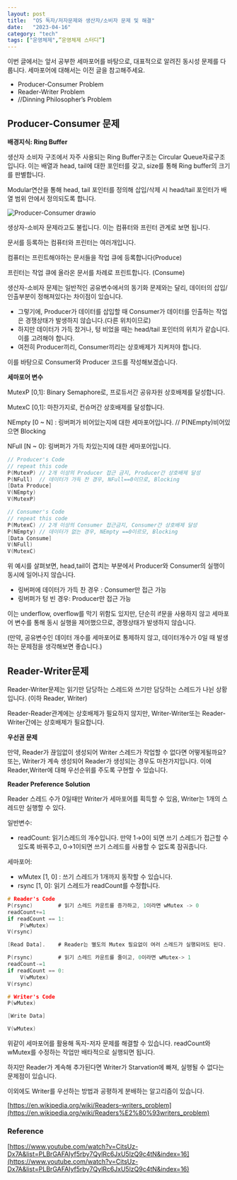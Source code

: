 ```yaml
---
layout: post
title:  "OS 독자/저자문제와 생산자/소비자 문제 및 해결"
date:   "2023-04-16"
category: "tech"
tags: ["운영체제",”운영체제 스터디”]
---
```


이번 글에서는 앞서 공부한 세마포어를 바탕으로, 대표적으로 알려진 동시성 문제를 다룹니다. 세마포어에 대해서는 이전 글을 참고해주세요.

- Producer-Consumer Problem
- Reader-Writer Problem
- //Dinning Philosopher’s Problem

## Producer-Consumer 문제

**배경지식: Ring Buffer**

생산자 소비자 구조에서 자주 사용되는 Ring Buffer구조는 Circular Queue자료구조입니다. 이는 배열과 head, tail에 대한 포인터를 갖고, size를 통해 Ring buffer의 크기를 판별합니다. 

Modular연산을 통해 head, tail 포인터를 정의해 삽입/삭제 시 head/tail 포인터가 배열 범위 안에서 정의되도록 합니다. 

![Producer-Consumer drawio](https://github.com/lee95292/lee95292.github.io/assets/30853787/05f2b93f-4e6b-48bf-aebe-123595689104)


생상자-소비자 문제라고도 불립니다. 이는 컴퓨터와 프린터 관계로 보면 됩니다.

문서를 등록하는 컴퓨터와 프린터는 여러개입니다.

컴퓨터는 프린트해야하는 문서들을 작업 큐에 등록합니다(Produce)

프린터는 작업 큐에 올라온 문서를 차례로 프린트합니다. (Consume)

생산자-소비자 문제는 일반적인 공유변수에서의 동기화 문제와는 달리, 데이터의 삽입/인출부분이 정해져있다는 차이점이 있습니다.

- 그렇기에, Producer가 데이터를 삽입할 때 Consumer가 데이터를 인출하는 작업은 경쟁상태가 발생하지 않습니다.(다른 위치이므로)
- 하지만 데이터가 가득 찼거나, 텅 비었을 때는 head/tail 포인터의 위치가 같습니다. 이를 고려해야 합니다.
- 여전히 Producer끼리, Consumer끼리는 상호배제가 지켜저야 합니다.

이를 바탕으로 Consumer와 Producer 코드를 작성해보겠습니다. 

**세마포어 변수**

MutexP [0,1]: Binary Semaphore로, 프로듀서간 공유자원 상호배제를 달성합니다.

MutexC [0,1]: 마찬가지로, 컨슈머간 상호배제를 달성합니다. 

NEmpty  [0 ~ N] : 링버퍼가 비어있는지에 대한 세마포어입니다.  // P(NEmpty)비어있으면 Blocking

NFull [N ~ 0]: 링버퍼가 가득 차있는지에 대한 세마포어입니다.

```c
// Producer's Code
// repeat this code
P(MutexP) // 2개 이상의 Producer 접근 금지, Producer간 상호배제 달성
P(NFull)  // 데이터가 가득 찬 경우, NFull==0이므로, Blocking
[Data Produce]
V(NEmpty)
V(MutexP)
```

```c
// Consumer's Code
// repeat this code
P(MutexC) // 2개 이상의 Consumer 접근금지, Consumer간 상호배제 달성
P(NEmpty) // 데이터가 없는 경우, NEmpty ==0이르모, Blocking
[Data Consume]
V(NFull)
V(MutexC)
```

위 예시를 살펴보면, head,tail이 겹치는 부분에서 Producer와 Consumer의 실행이 동시에 일어나지 않습니다. 

- 링버퍼에 데이터가 가득 찬 경우 : Consumer만 접근 가능
- 링버퍼가 텅 빈 경우: Producer만 접근 가능

이는 underflow, overflow를 막기 위함도 있지만, 단순히 if문을 사용하지 않고 세마포어 변수를 통해 동시 실행을 제어했으므로, 경쟁상태가 발생하지 않습니다.

(만약, 공유변수인 데이터 개수를 세마포어로 통제하지 않고, 데이터개수가 0일 때 발생하는 문제점을 생각해보면 좋습니다.)

## Reader-Writer문제

Reader-Writer문제는 읽기만 담당하는 스레드와 쓰기만 담당하는 스레드가 나뉜 상황입니다. (이하 Reader, Writer)

Reader-Reader관계에는 상호배제가 필요하지 않지만,  Writer-Writer또는 Reader-Writer간에는 상호배제가 필요합니다. 

**우선권 문제**

만약, Reader가 끊임없이 생성되어 Writer 스레드가 작업할 수 없다면 어떻게될까요? 또는, Writer가 계속 생성되어 Reader가 생성되는 경우도 마찬가지입니다.  이에 Reader,Writer에 대해 우선순위를 주도록 구현할 수 있습니다. 

**Reader Preference Solution**

Reader 스레드 수가 0일때만 Writer가 세마포어를 획득할 수 있음, Writer는 1개의 스레드만 실행할 수 있다.

일반변수: 

- readCount: 읽기스레드의 개수입니다. 만약 1→0이 되면 쓰기 스레드가 접근할 수 있도록 바꿔주고, 0→1이되면 쓰기 스레드를 사용할 수 없도록 잠궈줍니다.

세마포어:

- wMutex [1, 0] : 쓰기 스레드가 1개까지 동작할 수 있습니다.
- rsync [1, 0]: 읽기 스레드가 readCount를 수정합니다.

```c
# Reader's Code
P(rsync)        # 읽기 스레드 카운트를 증가하고, 1이라면 wMutex -> 0
readCount+=1
if readCount == 1:
	P(wMutex)
V(rsync)

[Read Data].    # Reader는 별도의 Mutex 필요없이 여러 스레드가 실행되어도 된다.

P(rsync)        # 읽기 스레드 카운트를 줄이고, 0이라면 wMutex-> 1
readCount-=1
if readCount == 0:
	V(wMutex)
V(rsync)
```

```c
# Writer's Code
P(wMutex)

[Write Data]

V(wMutex)
```

위같이 세마포어를 활용해 독자-저자 문제를 해결할 수 있습니다. readCount와 wMutex를 수정하는 작업만 배타적으로 실행되면 됩니다. 

하지만 Reader가 계속해 추가된다면 Writer가 Starvation에 빠져, 실행될 수 없다는 문제점이 있습니다. 

이외에도 Writer를 우선하는 방법과 공평하게 분배하는 알고리즘이 있습니다.

[https://en.wikipedia.org/wiki/Readers–writers_problem](https://en.wikipedia.org/wiki/Readers%E2%80%93writers_problem)

### Reference

[https://www.youtube.com/watch?v=CitsUz-Dx7A&list=PLBrGAFAIyf5rby7QylRc6JxU5lzQ9c4tN&index=16](https://www.youtube.com/watch?v=CitsUz-Dx7A&list=PLBrGAFAIyf5rby7QylRc6JxU5lzQ9c4tN&index=16)